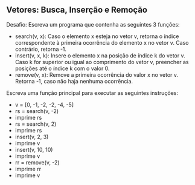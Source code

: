 ## Vetores: Busca, Inserção e Remoção

Desafio: Escreva um programa que contenha as seguintes 3 funções:

- search(v, x): Caso o elemento x esteja no vetor v, retorna o índice correspondente à primeira ocorrência do elemento x no vetor v. Caso contrário, retorna -1.
- insert(v, x, k): Insere o elemento x na posição de índice k do vetor v. Caso k for superior ou igual ao comprimento do vetor v, preencher as posições até o índice k com o valor 0.
- remove(v, x): Remove a primeira ocorrência do valor x no vetor v. Retorna -1, caso não haja nenhuma ocorrência.

Escreva uma função principal para executar as seguintes instruções:

- v = [0, -1, -2, -2, -4, -5]
- rs = search(v, -2)
- imprime rs
- rs = search(v, 2)
- imprime rs
- insert(v, 2, 3)
- imprime v
- insert(v, 10, 10)
- imprime v
- rr = remove(v, -2)
- imprime rr
- imprime v 
